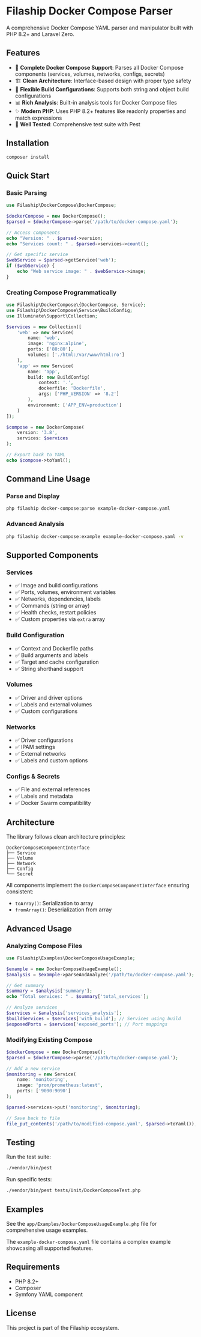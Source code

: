 # Filaship Docker Compose Parser

A comprehensive Docker Compose YAML parser and manipulator built with PHP 8.2+ and Laravel Zero.

## Features

-   🐳 **Complete Docker Compose Support**: Parses all Docker Compose components (services, volumes, networks, configs, secrets)
-   🏗️ **Clean Architecture**: Interface-based design with proper type safety
-   🔧 **Flexible Build Configurations**: Supports both string and object build configurations
-   📊 **Rich Analysis**: Built-in analysis tools for Docker Compose files
-   ✨ **Modern PHP**: Uses PHP 8.2+ features like readonly properties and match expressions
-   🧪 **Well Tested**: Comprehensive test suite with Pest

## Installation

```bash
composer install
```

## Quick Start

### Basic Parsing

```php
use Filaship\DockerCompose\DockerCompose;

$dockerCompose = new DockerCompose();
$parsed = $dockerCompose->parse('/path/to/docker-compose.yaml');

// Access components
echo "Version: " . $parsed->version;
echo "Services count: " . $parsed->services->count();

// Get specific service
$webService = $parsed->getService('web');
if ($webService) {
    echo "Web service image: " . $webService->image;
}
```

### Creating Compose Programmatically

```php
use Filaship\DockerCompose\{DockerCompose, Service};
use Filaship\DockerCompose\Service\BuildConfig;
use Illuminate\Support\Collection;

$services = new Collection([
    'web' => new Service(
        name: 'web',
        image: 'nginx:alpine',
        ports: ['80:80'],
        volumes: ['./html:/var/www/html:ro']
    ),
    'app' => new Service(
        name: 'app',
        build: new BuildConfig(
            context: '.',
            dockerfile: 'Dockerfile',
            args: ['PHP_VERSION' => '8.2']
        ),
        environment: ['APP_ENV=production']
    )
]);

$compose = new DockerCompose(
    version: '3.8',
    services: $services
);

// Export back to YAML
echo $compose->toYaml();
```

## Command Line Usage

### Parse and Display

```bash
php filaship docker-compose:parse example-docker-compose.yaml
```

### Advanced Analysis

```bash
php filaship docker-compose:example example-docker-compose.yaml -v
```

## Supported Components

### Services

-   ✅ Image and build configurations
-   ✅ Ports, volumes, environment variables
-   ✅ Networks, dependencies, labels
-   ✅ Commands (string or array)
-   ✅ Health checks, restart policies
-   ✅ Custom properties via `extra` array

### Build Configuration

-   ✅ Context and Dockerfile paths
-   ✅ Build arguments and labels
-   ✅ Target and cache configuration
-   ✅ String shorthand support

### Volumes

-   ✅ Driver and driver options
-   ✅ Labels and external volumes
-   ✅ Custom configurations

### Networks

-   ✅ Driver configurations
-   ✅ IPAM settings
-   ✅ External networks
-   ✅ Labels and custom options

### Configs & Secrets

-   ✅ File and external references
-   ✅ Labels and metadata
-   ✅ Docker Swarm compatibility

## Architecture

The library follows clean architecture principles:

```
DockerComposeComponentInterface
├── Service
├── Volume
├── Network
├── Config
└── Secret
```

All components implement the `DockerComposeComponentInterface` ensuring consistent:

-   `toArray()`: Serialization to array
-   `fromArray()`: Deserialization from array

## Advanced Usage

### Analyzing Compose Files

```php
use Filaship\Examples\DockerComposeUsageExample;

$example = new DockerComposeUsageExample();
$analysis = $example->parseAndAnalyze('/path/to/docker-compose.yaml');

// Get summary
$summary = $analysis['summary'];
echo "Total services: " . $summary['total_services'];

// Analyze services
$services = $analysis['services_analysis'];
$buildServices = $services['with_build']; // Services using build
$exposedPorts = $services['exposed_ports']; // Port mappings
```

### Modifying Existing Compose

```php
$dockerCompose = new DockerCompose();
$parsed = $dockerCompose->parse('/path/to/docker-compose.yaml');

// Add a new service
$monitoring = new Service(
    name: 'monitoring',
    image: 'prom/prometheus:latest',
    ports: ['9090:9090']
);

$parsed->services->put('monitoring', $monitoring);

// Save back to file
file_put_contents('/path/to/modified-compose.yaml', $parsed->toYaml());
```

## Testing

Run the test suite:

```bash
./vendor/bin/pest
```

Run specific tests:

```bash
./vendor/bin/pest tests/Unit/DockerComposeTest.php
```

## Examples

See the `app/Examples/DockerComposeUsageExample.php` file for comprehensive usage examples.

The `example-docker-compose.yaml` file contains a complex example showcasing all supported features.

## Requirements

-   PHP 8.2+
-   Composer
-   Symfony YAML component

## License

This project is part of the Filaship ecosystem.

